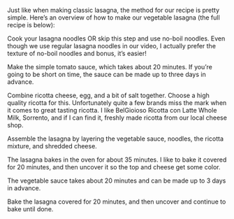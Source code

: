 Just like when making classic lasagna, the method for our recipe is pretty simple. Here’s an overview of how to make our vegetable lasagna (the full recipe is below):

Cook your lasagna noodles OR skip this step and use no-boil noodles. Even though we use regular lasagna noodles in our video, I actually prefer the texture of no-boil noodles and bonus, it’s easier!


Make the simple tomato sauce, which takes about 20 minutes. If you’re going to be short on time, the sauce can be made up to three days in advance.


Combine ricotta cheese, egg, and a bit of salt together. Choose a high quality ricotta for this. Unfortunately quite a few brands miss the mark when it comes to great tasting ricotta. I like BelGioioso Ricotta con Latte Whole Milk, Sorrento, and if I can find it, freshly made ricotta from our local cheese shop.


Assemble the lasagna by layering the vegetable sauce, noodles, the ricotta mixture, and shredded cheese.


The lasagna bakes in the oven for about 35 minutes. I like to bake it covered for 20 minutes, and then uncover it so the top and cheese get some color.


The vegetable sauce takes about 20 minutes and can be made up to 3 days in advance.


Bake the lasagna covered for 20 minutes, and then uncover and continue to bake until done.
